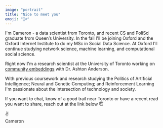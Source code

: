 ```yaml
---
image: "portrait"
title: "Nice to meet you"
emoji: "🙋‍♂️"
---
```


I'm Cameron - a data scientist from Toronto, and recent CS and PoliSci graduate from Queen’s University. In the fall I'll be joining Oxford and the Oxford Internet Institute to do my MSc in Social Data Science. At Oxford I'll continue studying network science, machine learning, and computational social science.

Right now I'm a research scientist at the University of Toronto working on [community embeddings](http://csslab.cs.toronto.edu/gs/) with Dr. Ashton Anderson.

With previous coursework and research studying the Politics of Artificial Intelligence; Neural and Genetic Computing; and Reinforcement Learning I'm passionate about the intersection of technology and society.

If you want to chat, know of a good trail near Toronto or have a recent read you want to share, reach out at the link below 😇

✌️<br/>
Cameron
